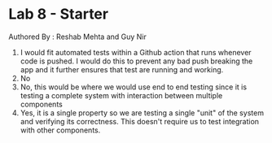 # Lab 8 - Starter
 
Authored By : Reshab Mehta and Guy Nir
 
1) I would fit automated tests within a Github action that runs whenever code is pushed. I would do this to prevent any bad push breaking the app and it further ensures that test are running and working.
2) No
3) No, this would be where we would use end to end testing since it is testing a complete system with interaction between multiple components
4) Yes, it is a single property so we are testing a single "unit" of the system and verifying its correctness. This doesn't require us to test integration with other components.
